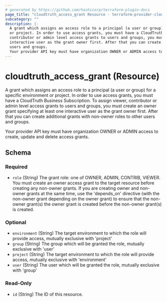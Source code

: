 ```yaml
---
# generated by https://github.com/hashicorp/terraform-plugin-docs
page_title: "cloudtruth_access_grant Resource - terraform-provider-cloudtruth"
subcategory: ""
description: |-
  A grant which assigns an access role to a principal (a user or group) for a specific environment
  or project. In order to use access grants, you must have a CloudTruth Business Subscription. To assign viewer,
  contributor or admin level access grants to users and groups, you must create an owner grant specifying at least one
  interactive user as the grant owner first. After that you can create additional grants with non-owner roles to other
  users and groups.
  Your provider API key must have organization OWNER or ADMIN access to create, update and delete access grants.
---
```


# cloudtruth_access_grant (Resource)

A grant which assigns an access role to a principal (a user or group) for a specific environment
or project. In order to use access grants, you must have a CloudTruth Business Subscription. To assign viewer,
contributor or admin level access grants to users and groups, you must create an owner grant specifying at least one
interactive user as the grant owner first. After that you can create additional grants with non-owner roles to other
users and groups.

Your provider API key must have organization OWNER or ADMIN access to create, update and delete access grants.



<!-- schema generated by tfplugindocs -->
## Schema

### Required

- `role` (String) The grant role: one of OWNER, ADMIN, CONTRIB, VIEWER. You must create an owner access
grant to the target resource before creating any non-owner grants. If you are creating owner and non-owner grants at
the same time, use the 'depends_on' directive (with the non-owner grant depending on the owner grant) to ensure that the
non-owner grant(s) the owner grant is created before the non-owner grant(s) is created.

### Optional

- `environment` (String) The target environment to which the role will provide access, mutually exclusive with 'project'
- `group` (String) The group which will be granted the role, mutually exclusive with 'user'
- `project` (String) The target environment to which the role will provide access, mutually exclusive with 'environment'
- `user` (String) The user which will be granted the role, mutually exclusive with 'group'

### Read-Only

- `id` (String) The ID of this resource.


